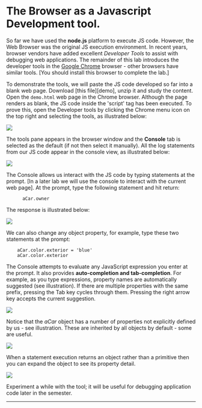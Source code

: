 # The Browser as a Javascript Development tool.

So far we have used the __node.js__ platform to execute JS code. However, the Web Browser was the original JS execution environment. In recent years, browser vendors have added excellent *Developer Tools* to assist with debugging web applications. The remainder of this lab introduces the developer tools in the [Google Chrome][chrome] browser - other browsers have similar tools. [You should install this browser to complete the lab.] 

To demonstrate the tools, we will paste the JS code developed so far into a blank web page. Download [this file][demo], unzip it and study the content. Open the `demo.html` web page in the Chrome browser. Although the page renders as blank, the JS code inside the 'script' tag has been executed. To prove this, open the Developer tools by clicking the Chrome menu icon on the top right and selecting the tools, as illustrated below:

![][devtool]

The tools pane appears in the browser window and the __Console__ tab is selected as the default (if not then select it manually). All the log statements from our JS code appear in the console view, as illustrated below:

![][console]

The Console allows us interact with the JS code by typing statements at the prompt. [In a later lab we will use the console to interact with the current web page]. At the prompt, type the following statement and hit return:

          aCar.owner

The response is illustrated below:

![][prompt]

We can also change any object property, for example, type these two statements at the prompt:

        aCar.color.exterior = 'blue'
        aCar.color.exterior

The Console attempts to evaluate any JavaScript expression you enter at the prompt. It also provides __auto-completion and tab-completion__. For example, as you type expressions, property names are automatically suggested (see illustration). If there are multiple properties with the same prefix, pressing the Tab key cycles through them. Pressing the right arrow key accepts the current suggestion. 

![][completion]

Notice that the *aCar* object has a number of properties not explicitly defined by us - see illustration. These are inherited by all objects by default - some are useful. 

![][properties]

When a statement execution returns an object rather than a primitive then you can expand the object to see its property detail.

![][expand]

Experiment a while with the tool; it will be useful for debugging application code later in the semester. 

-------------------------------------

[chrome]: https://developer.chrome.com/devtools
[devtool]: ./img/devtool.png
[console]: ./img/console.png
[prompt]: ./img/prompt.png
[completion]: ./img/completion.png
[properties]: ./img/properties.png
[expand]: ./img/expand.png
[chromeconsole]: ./img/chromeconsole.png
[assist]: ./img/assist.png
[functions]: ./img/functions.png
